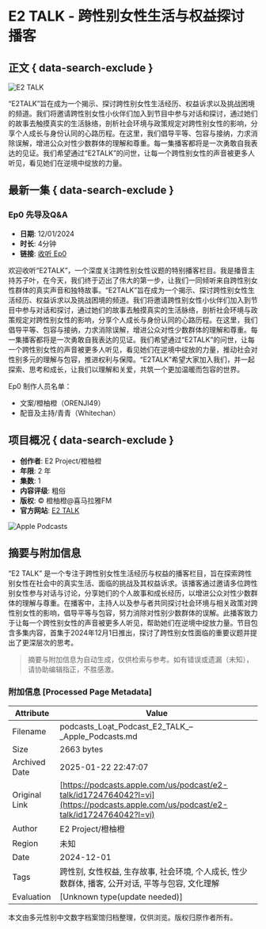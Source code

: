 # E2 TALK - 跨性别女性生活与权益探讨播客

## 正文 { data-search-exclude }


![E2 TALK](/assets/artwork/1x1.gif)

“E2TALK”旨在成为一个揭示、探讨跨性别女性生活经历、权益诉求以及挑战困境的频道。我们将邀请跨性别女性小伙伴们加入到节目中参与对话和探讨，通过她们的故事去触摸真实的生活脉络，剖析社会环境与政策规定对跨性别女性的影响，分享个人成长与身份认同的心路历程。在这里，我们倡导平等、包容与接纳，力求消除误解，增进公众对性少数群体的理解和尊重。每一集播客都将是一次勇敢自我表达的见证。我们希望通过“E2TALK”的问世，让每一个跨性别女性的声音被更多人听见，看见她们在逆境中绽放的力量。

## 最新一集 { data-search-exclude }

### Ep0 先导及Q&A
- **日期**: 12/01/2024
- **时长**: 4分钟
- **链接**: [收听 Ep0](https://podcasts.apple.com/us/podcast/ep0-%E5%85%88%E5%AF%BC%E5%8F%8Aq-a/id1724764042?i=1000641406747&l=vi)

欢迎收听“E2TALK”，一个深度关注跨性别女性议题的特别播客栏目。我是播音主持苏子叶，在今天，我们终于迈出了伟大的第一步，让我们一同倾听来自跨性别女性群体的真实声音和独特故事。“E2TALK”旨在成为一个揭示、探讨跨性别女性生活经历、权益诉求以及挑战困境的频道。我们将邀请跨性别女性小伙伴们加入到节目中参与对话和探讨，通过她们的故事去触摸真实的生活脉络，剖析社会环境与政策规定对跨性别女性的影响，分享个人成长与身份认同的心路历程。在这里，我们倡导平等、包容与接纳，力求消除误解，增进公众对性少数群体的理解和尊重。每一集播客都将是一次勇敢自我表达的见证。我们希望通过“E2TALK”的问世，让每一个跨性别女性的声音被更多人听见，看见她们在逆境中绽放的力量，推动社会对性别多元的理解与包容，推进权利与保障。“E2TALK”希望大家加入我们，并一起探索、思考和成长，让我们以理解和关爱，共筑一个更加温暖而包容的世界。

Ep0 制作人员名单：
- 文案/橙柚橙（ORENJI49）
- 配音及主持/青青（Whitechan）

## 项目概况 { data-search-exclude }

- **创作者**: E2 Project/橙柚橙
- **年限**: 2 年
- **集数**: 1
- **内容评级**: 粗俗
- **版权**: © 橙柚橙@喜马拉雅FM
- **官方网站**: [E2 TALK](https://www.ximalaya.com/album/79969459)

![Apple Podcasts](/assets/app-icons/podcasts-icon_512.png)
<!-- tcd_original_link https://podcasts.apple.com/us/podcast/e2-talk/id1724764042?l=vi -->


## 摘要与附加信息

<!-- tcd_abstract -->
“E2 TALK” 是一个专注于跨性别女性生活经历与权益的播客栏目，旨在探索跨性别女性在社会中的真实生活、面临的挑战及其权益诉求。该播客通过邀请多位跨性别女性参与对话与讨论，分享她们的个人故事和成长经历，以增进公众对性少数群体的理解与尊重。在播客中，主持人以及参与者共同探讨社会环境与相关政策对跨性别女性的影响，倡导平等与包容，努力消除对性别少数群体的误解。此播客致力于让每一个跨性别女性的声音被更多人听见，帮助她们在逆境中绽放力量。节目包含多集内容，首集于2024年12月1日推出，探讨了跨性别女性面临的重要议题并提出了更深层次的思考。
<!-- tcd_abstract_end -->

> 摘要与附加信息为自动生成，仅供检索与参考。如有错误或遗漏（未知），请协助编辑指正，不胜感激。

### 附加信息 [Processed Page Metadata]

| Attribute       | Value                                  |
|-----------------|----------------------------------------|
| Filename        | podcasts_Loạt_Podcast_E2_TALK_–_Apple_Podcasts.md                             |
| Size            | 2663 bytes                           |
| Archived Date   | 2025-01-22 22:47:07                             |
| Original Link   | [https://podcasts.apple.com/us/podcast/e2-talk/id1724764042?l=vi](https://podcasts.apple.com/us/podcast/e2-talk/id1724764042?l=vi)                       |
| Author          | E2 Project/橙柚橙                               |
| Region          | 未知                               |
| Date            | 2024-12-01                                 |
| Tags            | 跨性别, 女性权益, 生存故事, 社会环境, 个人成长, 性少数群体, 播客, 公开对话, 平等与包容, 文化理解                                 |
| Evaluation            | [Unknown type(update needed)]                                 |
<!-- tcd_table_end -->

本文由多元性别中文数字档案馆归档整理，仅供浏览。版权归原作者所有。
